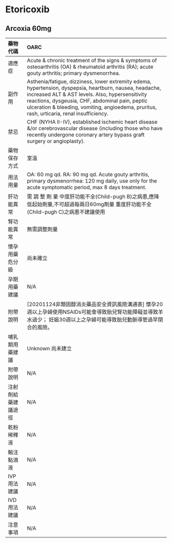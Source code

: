 # Etoricoxib

## Arcoxia 60mg

| 藥物代碼 | OARC |
| :--- | :--- |
| 適應症 | Acute & chronic treatment of the signs & symptoms of osteoarthritis \(OA\) & rheumatoid arthritis \(RA\); acute gouty arthritis; primary dysmenorrhea. |
| 副作用 | Asthenia/fatigue, dizziness, lower extremity edema, hypertension, dyspepsia, heartburn, nausea, headache, increased ALT & AST levels. Also, hypersensitivity reactions, dysgeusia, CHF, abdominal pain, peptic ulceration & bleeding, vomiting, angioedema, pruritus, rash, urticaria, renal insufficiency. |
| 禁忌 | CHF \(NYHA II-IV\), established ischemic heart disease &/or cerebrovascular disease \(including those who have recently undergone coronary artery bypass graft surgery or angioplasty\). |
| 藥物保存方式 | 室溫 |
| 用法用量 | OA: 60 mg qd. RA: 90 mg qd. Acute gouty arthritis, primary dysmenorrhea: 120 mg daily, use only for the acute symptomatic period, max 8 days treatment. |
| 肝功能異常 | 需 調 整 劑 量  中度肝功能不全\(Child-pugh B\)之病患,應降低起始劑量,不可超過每兩日60mg劑量 重度肝功能不全\(Child-pugh C\)之病患不建議使用 |
| 腎功能異常 | 無需調整劑量 |
| 懷孕用藥危分級 | 尚未確立 |
| 孕期用藥建議 | N/A |
| 附帶說明 | \[20201124非類固醇消炎藥品安全資訊風險溝通表\] 懷孕20週以上孕婦使用NSAIDs可能會導致胎兒腎功能障礙並導致羊水過少； 妊娠30週以上之孕婦可能導致胎兒動脈導管過早閉合的風險。 |
| 哺乳期用藥建議 | Unknown 尚未建立 |
| 附帶說明 | N/A |
| 注射劑給藥建議途徑 | N/A |
| 乾粉稀釋液 | N/A |
| 輸注點滴液 | N/A |
| IVP 用法建議 | N/A |
| IVD 用法建議 | N/A |
| 注意事項 | N/A |

